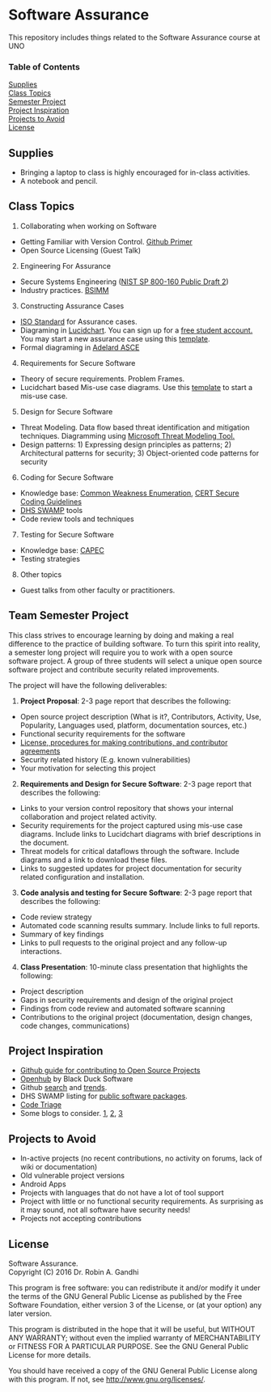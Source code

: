 # Software Assurance

This repository includes things related to the Software Assurance course at UNO

### Table of Contents    
[Supplies](#supplies)  
[Class Topics](#class-topics)  
[Semester Project](#team-semester-project)  
[Project Inspiration](#project-inspiration)  
[Projects to Avoid](#projects-to-avoid)  
[License](#license)  

## Supplies
* Bringing a laptop to class is highly encouraged for in-class activities.
* A notebook and pencil.

## Class Topics

1. Collaborating when working on Software
  * Getting Familiar with Version Control. [Github Primer](./module-1/github-primer.md)
  * Open Source Licensing (Guest Talk)
2. Engineering For Assurance
  * Secure Systems Engineering ([NIST SP 800-160 Public Draft 2](http://csrc.nist.gov/publications/drafts/800-160/sp800_160_second-draft.pdf))  
  * Industry practices. [BSIMM](https://www.bsimm.com/framework/)
3. Constructing Assurance Cases  
  * [ISO Standard](https://unomaha.on.worldcat.org/oclc/772089071?databaseList=638) for Assurance cases.
  * Diagraming in [Lucidchart](https://www.lucidchart.com/). You can sign up for a [free student account.](https://www.lucidchart.com/users/education/registerLevel?tP=1&t4=A&t10=A) You may start a new assurance case using this [template](https://www.lucidchart.com/invitations/accept/e8d3aac4-e62b-4fa0-9fd1-c2cf6a6d318d).
  * Formal diagraming in [Adelard ASCE](http://www.adelard.com/asce/v4.2/download.html)  
4. Requirements for Secure Software
  * Theory of secure requirements. Problem Frames.
  * Lucidchart based Mis-use case diagrams. Use this [template](https://www.lucidchart.com/invitations/accept/59a6e092-49bd-4af3-80be-a1f0862923e5) to start a mis-use case.
5. Design for Secure Software
  * Threat Modeling. Data flow based threat identification and mitigation techniques. Diagramming using [Microsoft Threat Modeling Tool.](https://www.microsoft.com/en-us/download/details.aspx?id=49168)
  * Design patterns: 1) Expressing design principles as patterns; 2) Architectural patterns for security; 3) Object-oriented code patterns for security
6. Coding for Secure Software
  * Knowledge base: [Common Weakness Enumeration](http://cwe.mitre.org/), [CERT Secure Coding Guidelines](https://www.securecoding.cert.org/confluence/display/seccode/SEI+CERT+Coding+Standards)
  * [DHS SWAMP](https://www.mir-swamp.org/) tools
  * Code review tools and techniques
7. Testing for Secure Software
  * Knowledge base: [CAPEC](https://capec.mitre.org/)
  * Testing strategies
8. Other topics
  * Guest talks from other faculty or practitioners.

## Team Semester Project
This class strives to encourage learning by doing and making a real difference to the practice of building software. To turn this spirit into reality, a semester long project will require you to work with a open source software project. A group of three students will select a unique open source software project and contribute security related improvements.

The project will have the following deliverables:

1. **Project Proposal**: 2-3 page report that describes the following:
  * Open source project description (What is it?, Contributors, Activity, Use, Popularity, Languages used, platform, documentation sources, etc.)
  * Functional security requirements for the software
  * [License, procedures for making contributions, and contributor agreements](https://guides.github.com/activities/contributing-to-open-source/)
  * Security related history (E.g. known vulnerabilities)
  * Your motivation for selecting this project

2. **Requirements and Design for Secure Software**: 2-3 page report that describes the following:
  * Links to your version control repository that shows your internal collaboration and project related activity.
  * Security requirements for the project captured using mis-use case diagrams. Include links to Lucidchart diagrams with brief descriptions in the document.
  * Threat models for critical dataflows through the software. Include diagrams and a link to download these files.
  * Links to suggested updates for project documentation for security related configuration and installation.

3. **Code analysis and testing for Secure Software**: 2-3 page report that describes the following:
  * Code review strategy
  * Automated code scanning results summary. Include links to full reports.
  * Summary of key findings
  * Links to pull requests to the original project and any follow-up interactions.

4. **Class Presentation**: 10-minute class presentation that highlights the following:
  * Project description
  * Gaps in security requirements and design of the original project
  * Findings from code review and automated software scanning
  * Contributions to the original project (documentation, design changes, code changes, communications)

## Project Inspiration
* [Github guide for contributing to Open Source Projects](https://guides.github.com/activities/contributing-to-open-source/)
* [Openhub](https://www.openhub.net) by Black Duck Software
* Github [search](https://github.com/search) and [trends](https://github.com/trending).
* DHS SWAMP listing for [public software packages](https://www.mir-swamp.org/#packages/public).
* [Code Triage](https://www.codetriage.com)
* Some blogs to consider. [1](http://blog.teamtreehouse.com/getting-involved-open-source-projects), [2](https://help.github.com/articles/where-can-i-find-open-source-projects-to-work-on/), [3](http://www.firsttimersonly.com)

## Projects to Avoid
* In-active projects (no recent contributions, no activity on forums, lack of wiki or documentation)
* Old vulnerable project versions
* Android Apps
* Projects with languages that do not have a lot of tool support
* Project with little or no functional security requirements. As surprising as it may sound, not all software have security needs!
* Projects not accepting contributions

## License  
Software Assurance.  
Copyright (C) 2016  Dr. Robin A. Gandhi

This program is free software: you can redistribute it and/or modify
it under the terms of the GNU General Public License as published by
the Free Software Foundation, either version 3 of the License, or
(at your option) any later version.

This program is distributed in the hope that it will be useful,
but WITHOUT ANY WARRANTY; without even the implied warranty of
MERCHANTABILITY or FITNESS FOR A PARTICULAR PURPOSE.  See the
GNU General Public License for more details.

You should have received a copy of the GNU General Public License
along with this program.  If not, see <http://www.gnu.org/licenses/>.
